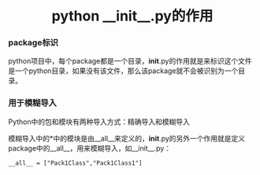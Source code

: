 <center><h1>
  python __init__.py的作用
  </h1></center>

### package标识

python项目中，每个package都是一个目录，__init__.py的作用就是来标识这个文件是一个python目录，如果没有该文件，那么该package就不会被识别为一个目录。

### 用于模糊导入

Python中的包和模块有两种导入方式：精确导入和模糊导入

模糊导入中的*中的模块是由__all__来定义的，__init__.py的另外一个作用就是定义package中的__all__，用来模糊导入，如__init__.py：

``__all__ = ["Pack1Class","Pack1Class1"]``

